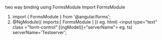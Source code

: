 two way binding using FormsModule
Import FormsModule
1. import { FormsModule } from '@angular/forms';
2. @NgModule({
    imports:[
    FormsModule
    ]
    })
eg. html)   <input type="text" class ="form-control" [(ngModel)]="serverName">
eg. ts)     serverName='Testserver';
